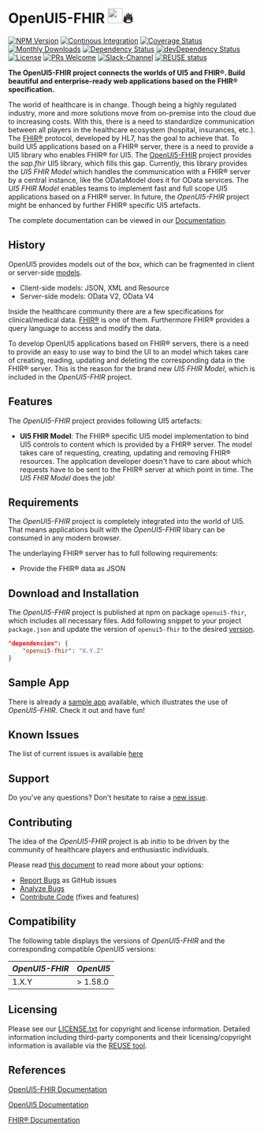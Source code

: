 # OpenUI5-FHIR <a href="https://openui5.org/"><img height="30px" src="https://openui5.hana.ondemand.com/resources/sap/ui/documentation/sdk/images/logo_ui5.png"></a>🔥 
[![NPM Version](https://badge.fury.io/js/openui5-fhir.svg)](https://npmjs.com/package/openui5-fhir)
[![Continous Integration](https://github.com/SAP/openui5-fhir/actions/workflows/ci.yml/badge.svg)](https://github.com/SAP/openui5-fhir/actions/workflows/ci.yml)
[![Coverage Status](https://img.shields.io/coveralls/github/SAP/openui5-fhir.svg)](https://coveralls.io/github/SAP/openui5-fhir?branch=master)
[![Monthly Downloads](https://img.shields.io/npm/dm/openui5-fhir.svg)](https://npmjs.com/package/openui5-fhir)
[![Dependency Status](https://img.shields.io/david/SAP/openui5-fhir.svg)](https://david-dm.org/SAP/openui5-fhir/master)
[![devDependency Status](https://img.shields.io/david/dev/SAP/openui5-fhir.svg)](https://david-dm.org/SAP/openui5-fhir?type=dev)
[![License](https://img.shields.io/badge/License-Apache%202.0-blue.svg)](https://opensource.org/licenses/Apache-2.0)
[![PRs Welcome](https://img.shields.io/badge/PRs-welcome-brightgreen.svg)](CONTRIBUTING.md)
[![Slack-Channel](https://img.shields.io/badge/slack-openui5--fhir-blue.svg?logo=slack)](https://openui5.slack.com/messages/openui5-fhir)
[![REUSE status](https://api.reuse.software/badge/github.com/SAP/openui5-fhir)](https://api.reuse.software/info/github.com/SAP/openui5-fhir)


**The OpenUI5-FHIR project connects the worlds of UI5 and FHIR®. Build beautiful and enterprise-ready web applications based on the FHIR® specification.**

The world of healthcare is in change. Though being a highly regulated industry, more and more solutions move from on-premise into the cloud due to increasing costs. With this, there is a need to standardize communication between all players in the healthcare ecosystem (hospital, insurances, etc.). The [FHIR®](https://www.hl7.org/fhir/index.html) protocol, developed by HL7, has the goal to achieve that. To build UI5 applications based on a FHIR® server, there is a need to provide a UI5 library who enables FHIR® for UI5. The [OpenUI5-FHIR](https://github.com/SAP/openui5-fhir) project provides the *sap.fhir* UI5 library, which fills this gap. Currently, this library provides the *UI5 FHIR Model* which handles the communication with a FHIR® server by a central instance, like the ODataModel does it for OData services. The *UI5 FHIR Model* enables teams to implement fast and full scope UI5 applications based on a FHIR® server. In future, the *OpenUI5-FHIR* project might be enhanced by further FHIR® specific UI5 artefacts.

The complete documentation can be viewed in our [Documentation](https://sap.github.io/openui5-fhir/).

## History

OpenUI5 provides models out of the box, which can be fragmented in client or server-side [models](https://openui5.hana.ondemand.com/#/topic/e1b625940c104b558e52f47afe5ddb4f).
- Client-side models: JSON, XML and Resource
- Server-side models: OData V2, OData V4

Inside the healthcare community there are a few specifications for clinical/medical data. [FHIR®](https://www.hl7.org/fhir/) is one of them. Furthermore FHIR® provides a query language to access and modify the data.

To develop OpenUI5 applications based on FHIR® servers, there is a need to provide an easy to use way to bind the UI to an model which takes care of creating, reading, updating and deleting the corresponding data in the FHIR® server. This is the reason for the brand new *UI5 FHIR Model*, which is included in the *OpenUI5-FHIR* project.

## Features

The *OpenUI5-FHIR* project provides following UI5 artefacts:
- **UI5 FHIR Model**: The FHIR® specific UI5 model implementation to bind UI5 controls to content which is provided by a FHIR® server. The model takes care of requesting, creating, updating and removing FHIR® resources. The application developer doesn't have to care about which requests have to be sent to the FHIR® server at which point in time. The *UI5 FHIR Model* does the job!

## Requirements

The *OpenUI5-FHIR* project is completely integrated into the world of UI5. That means applications built with the *OpenUI5-FHIR* libary can be consumed in any modern browser.

The underlaying FHIR® server has to full following requirements:
- Provide the FHIR® data as JSON

## Download and Installation

The *OpenUI5-FHIR* project is published at npm on package `openui5-fhir`, which includes all necessary files. Add following snippet to your project `package.json` and update the version of `openui5-fhir` to the desired [version](https://github.com/SAP/openui5-fhir/releases).
```json
"dependencies": {
	"openui5-fhir": "X.Y.Z"
}
```

## Sample App
There is already a [sample app](https://github.com/SAP-samples/openui5-fhir-sample-app) available, which illustrates the use of *OpenUI5-FHIR*. Check it out and have fun!

## Known Issues

The list of current issues is available [here](https://github.com/SAP/openui5-fhir/issues)

## Support

Do you've any questions? Don't hesitate to raise a [new issue](https://github.com/SAP/openui5-fhir/issues/new/choose).

## Contributing

The idea of the *OpenUI5-FHIR* project is ab initio to be driven by the community of healthcare players and enthusiastic individuals.

Please read [this document](CONTRIBUTING.md) to read more about your options:

- [Report Bugs](CONTRIBUTING.md#report-an-issue) as GitHub issues
- [Analyze Bugs](CONTRIBUTING.md#analyze-issues)
- [Contribute Code](CONTRIBUTING.md#contribute-code) (fixes and features)

## Compatibility
The following table displays the versions of *OpenUI5-FHIR* and the corresponding compatible *OpenUI5* versions:

| *OpenUI5-FHIR*	| *OpenUI5*	|
| -----------------	| ---------	|
| 1.X.Y				| > 1.58.0	|

## Licensing
Please see our [LICENSE.txt](LICENSE.txt) for copyright and license information. Detailed information including third-party components and their licensing/copyright information is available via the [REUSE tool](https://api.reuse.software/info/github.com/SAP/openui5-fhir).

## References

[OpenUI5-FHIR Documentation](https://sap.github.io/openui5-fhir/)

[OpenUI5 Documentation](https://openui5.hana.ondemand.com/)

[FHIR® Documentation](https://www.hl7.org/fhir/index.html)